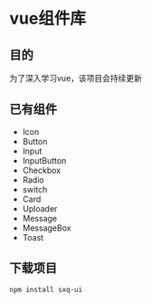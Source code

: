# vue组件库

## 目的

为了深入学习vue，该项目会持续更新

## 已有组件

* Icon
* Button
* Input
* InputButton
* Checkbox
* Radio
* switch
* Card
* Uploader
* Message
* MessageBox
* Toast

## 下载项目

```
npm install sxq-ui
```

